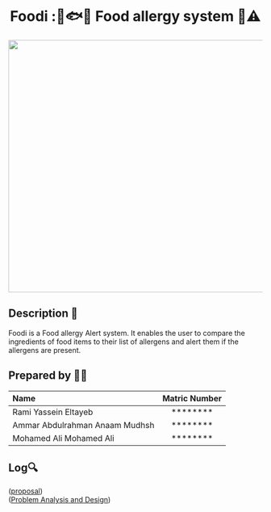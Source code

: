 <h1 align="center"> Foodi :🍞🐟🚨 Food allergy system 🥜⚠️ </h1>

<img src="https://github.com/jjn7702/SECJ1023-PT2/assets/149052853/d9de1b0f-30f3-4df9-9806-7bcb3b2424c1" width="1500" height="500">

## Description 📝
  Foodi is a Food allergy Alert system. It enables the user to compare the ingredients of food items to their list of allergens and alert them if the allergens are present.



## Prepared by 🧑‍💻

| Name             | Matric Number |
| :---------------- | :-------------: |
| Rami Yassein Eltayeb       | ********    |
| Ammar Abdulrahman Anaam Mudhsh   | ********   |
| Mohamed Ali Mohamed Ali | ********     |

## Log🔍
([proposal](https://github.com/jjn7702/SECJ1023-PT2/tree/main/Submission/sec08_23242/foodi/Project%20Proposal))<br>
([Problem Analysis and Design](https://github.com/jjn7702/SECJ1023-PT2/tree/main/Submission/sec08_23242/foodi/Analysis-Design))
